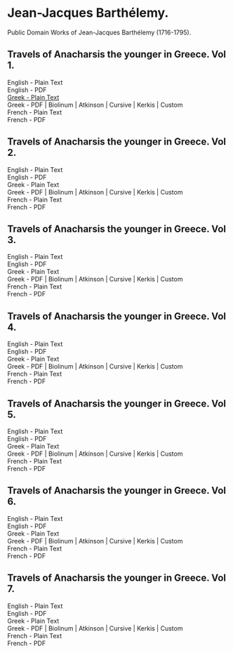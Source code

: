 # Jean-Jacques Barthélemy.

Public Domain Works of Jean-Jacques Barthélemy (1716-1795).

## Travels of Anacharsis the younger in Greece. Vol 1.

English - Plain Text  
English - PDF  
[Greek - Plain Text](travels-anacharsis-younger-greece/full-text-greek.md)  
Greek - PDF | Biolinum | Atkinson | Cursive | Kerkis | Custom  
French - Plain Text  
French - PDF  

## Travels of Anacharsis the younger in Greece. Vol 2.

English - Plain Text  
English - PDF  
Greek - Plain Text  
Greek - PDF | Biolinum | Atkinson | Cursive | Kerkis | Custom  
French - Plain Text  
French - PDF  

## Travels of Anacharsis the younger in Greece. Vol 3.

English - Plain Text  
English - PDF  
Greek - Plain Text  
Greek - PDF | Biolinum | Atkinson | Cursive | Kerkis | Custom  
French - Plain Text  
French - PDF  

## Travels of Anacharsis the younger in Greece. Vol 4.

English - Plain Text  
English - PDF  
Greek - Plain Text  
Greek - PDF | Biolinum | Atkinson | Cursive | Kerkis | Custom  
French - Plain Text  
French - PDF  

## Travels of Anacharsis the younger in Greece. Vol 5.

English - Plain Text  
English - PDF  
Greek - Plain Text  
Greek - PDF | Biolinum | Atkinson | Cursive | Kerkis | Custom  
French - Plain Text  
French - PDF  

## Travels of Anacharsis the younger in Greece. Vol 6.

English - Plain Text  
English - PDF  
Greek - Plain Text  
Greek - PDF | Biolinum | Atkinson | Cursive | Kerkis | Custom  
French - Plain Text  
French - PDF  

## Travels of Anacharsis the younger in Greece. Vol 7.

English - Plain Text  
English - PDF  
Greek - Plain Text  
Greek - PDF | Biolinum | Atkinson | Cursive | Kerkis | Custom  
French - Plain Text  
French - PDF  
